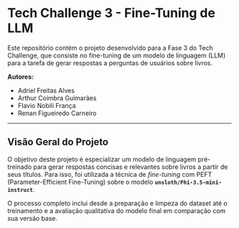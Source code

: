 # Tech Challenge 3 - Fine-Tuning de LLM

Este repositório contém o projeto desenvolvido para a Fase 3 do Tech Challenge, que consiste no fine-tuning de um modelo de linguagem (LLM) para a tarefa de gerar respostas a perguntas de usuários sobre livros.

**Autores:**
* Adriel Freitas Alves
* Arthur Coimbra Guimarães
* Flavio Nobili França
* Renan Figueiredo Carneiro

---

##  Visão Geral do Projeto

O objetivo deste projeto é especializar um modelo de linguagem pré-treinado para gerar respostas concisas e relevantes sobre livros a partir de seus títulos. Para isso, foi utilizada a técnica de *fine-tuning* com PEFT (Parameter-Efficient Fine-Tuning) sobre o modelo **`unsloth/Phi-3.5-mini-instruct`**.

O processo completo inclui desde a preparação e limpeza do dataset até o treinamento e a avaliação qualitativa do modelo final em comparação com sua versão base.

